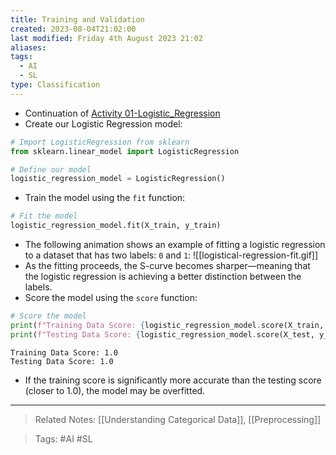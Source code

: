 ```yaml
---
title: Training and Validation
created: 2023-08-04T21:02:00
last modified: Friday 4th August 2023 21:02
aliases: 
tags:
  - AI
  - SL
type: Classification
---
```

- Continuation of [Activity 01-Logistic_Regression](file:///C:/Users/JORMIL/Work/AI_MicroBootCamp/mbc-ai/04-Classification/demos/01-Logistic_Regression)
- Create our Logistic Regression model:
```python
# Import LogisticRegression from sklearn
from sklearn.linear_model import LogisticRegression

# Define our model
logistic_regression_model = LogisticRegression()
```
- Train the model using the `fit` function:
```python
# Fit the model
logistic_regression_model.fit(X_train, y_train)
```
- The following animation shows an example of fitting a logistic regression to a dataset that has two labels: `0` and `1`:
![[logistical-regression-fit.gif]]
- As the fitting proceeds, the S-curve becomes sharper—meaning that the logistic regression is achieving a better distinction between the labels.
- Score the model using the `score` function:
```python
# Score the model
print(f"Training Data Score: {logistic_regression_model.score(X_train, y_train)}")
print(f"Testing Data Score: {logistic_regression_model.score(X_test, y_test)}")
```
```text
Training Data Score: 1.0
Testing Data Score: 1.0
```
- If the training score is significantly more accurate than the testing score (closer to 1.0), the model may be overfitted.
---
>Related Notes: [[Understanding Categorical Data]], [[Preprocessing]]

>Tags: #AI #SL 
